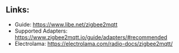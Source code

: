 ## Links:

- Guide: https://www.libe.net/zigbee2mqtt
- Supported Adapters: https://www.zigbee2mqtt.io/guide/adapters/#recommended
- Electrolama: https://electrolama.com/radio-docs/zigbee2mqtt/
